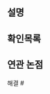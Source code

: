 ## 설명
<!-- 필수
여기에 변경 이유, 근거 및 동기를 설명.
-->

## 확인목록
<!-- 필수
[] 사이의 공백을 "x"로 바꾸어 확인.
-->

## 연관 논점
<!--
PR은 논점을 해결하기 위해 만든다. 논점이 없다면 생성 필수.
-->

해결 #
